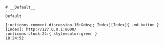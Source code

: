 <!---ID: note-20072023-182452--->
    # __Default__
    ----
    Default

    [:octicons-comment-discussion-16:&nbsp; Index][Index]{ .md-button }
    [Index]: http://127.0.0.1:8000/
    :octicons-clock-24:{ style=color:green }  
    18:24:52  
<!--- ID: [Default](week-29072023.md) --->
<!--- IDW: (/home/wz/wz-notes/docs/week-29072023.md)(note-20072023-182452.md) --->
